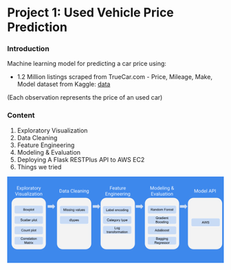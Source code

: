 # Project 1: Used Vehicle Price Prediction

### Introduction

Machine learning model for predicting a car price using:

- 1.2 Million listings scraped from TrueCar.com - Price, Mileage, Make, Model dataset from Kaggle: [data](https://www.kaggle.com/jpayne/852k-used-car-listings)

(Each observation represents the price of an used car)

### Content  

1. Exploratory Visualization
2. Data Cleaning
3. Feature Engineering
4. Modeling & Evaluation
5. Deploying A Flask RESTPlus API to AWS EC2
6. Things we tried

![](https://github.com/jorgelmadrid/Machine-Learning-Class/raw/master/images/model_process.png)
